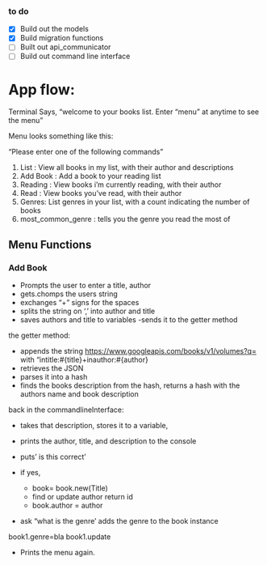 ### to do
* [x] Build out the models
* [x] Build migration functions
* [ ] Built out api_communicator
* [ ] Build out command line interface

# App flow:

Terminal  Says,
“welcome to your books list. Enter “menu” at anytime to see the menu”

 Menu looks something like this:

“Please enter one of the following commands”
1. List : View all books in my list, with their author and descriptions
2. Add Book : Add a book to your reading list
3. Reading : View books i’m currently reading, with their author
4. Read : View books you’ve read, with their author
5. Genres: List genres in your list, with a count indicating the number of books
6. most_common_genre : tells you the genre you read the most of




## Menu Functions

### Add Book
- Prompts the user to enter a title, author
- gets.chomps the users string
- exchanges “+” signs for the spaces
- splits the string on ‘,’ into author and title
- saves authors and title to variables
-sends it to the getter method

the getter method:
  - appends the string
  https://www.googleapis.com/books/v1/volumes?q=
with “intitle:#{title}+inauthor:#{author}
  - retrieves the JSON
  - parses it into a hash
  - finds the books description from the hash,
returns a hash with the authors name and book description

back in the commandlineInterface:
  - takes that description, stores it to a variable,
  - prints the author, title, and description to the console
  - puts’ is this correct’

- if yes,
  - book= book.new(Title)
  - find or update author return id
  - book.author = author

-  ask “what is the genre’
adds the genre to the book instance

book1.genre=bla
book1.update

- Prints the menu again.
